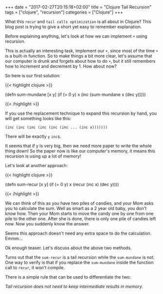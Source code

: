 +++
date = "2017-02-27T20:15:18+02:00"
title = "Clojure Tail Recursion"
tags = ["clojure", "recursion"]
categories = ["Clojure"]
+++

What this `recur` and `tail calls optimization` is all about in Clojure? This blog post is trying to give a short yet easy to remember explanation.

Before explaining anything, let's look at how we can implement `+` using recursion.

This is actually an interesting task, implement our `+`, since most of the time `+` is a built-in function. So to make things a bit more clear, let's assume that our computer is drunk and forgets about how to do `+`, but it still remembers how to increment and decrement by 1. How about now?

So here is our first solution:

{{< highlight clojure >}}

(defn sum-mundane [x y]
  (if (= 0 y)
    x
    (inc (sum-mundane x (dec y)))))
    
{{< /highlight >}}

If you use the replacement technique to expand this recursion by hand, you will get something looks like this:

```
(inc (inc (inc (inc (inc (inc ... (inc x)))))))
```

There will be exactly `y` `inc`s.

It seems that if y is very big, then we need more paper to write the whole thing down! So the paper now is like our computer's memory, it means this recursion is using up a lot of memory!

Let's look at another approach:

{{< highlight clojure >}}

(defn sum-recur [x y]
  (if (= 0 y)
    x
    (recur (inc x) (dec y))))
    
{{< /highlight >}}

We can think of this as you have two piles of candies, and your Mom asks you to calculate the sum. Well as smart as a 2 year old baby, you don't know how. Then your Mom starts to move the candy one by one from one pile to the other one. After she is done, there is only one pile of candies left now. Now you suddenly know the answer.

Seems this approach doesn't need any extra space to do the calculation. Emmm...

Ok enough teaser. Let's discuss about the above two methods.

Turns out that the `sum-recur` is a tail recursion while the `sum-mundane` is not. One way to verify is that if you replace the `sum-mundane` inside the function call to `recur`, it won't compile.

There is a simple rule that can be used to differentiate the two:

*Tail recursion does not need to keep intermediate results in memory.*
